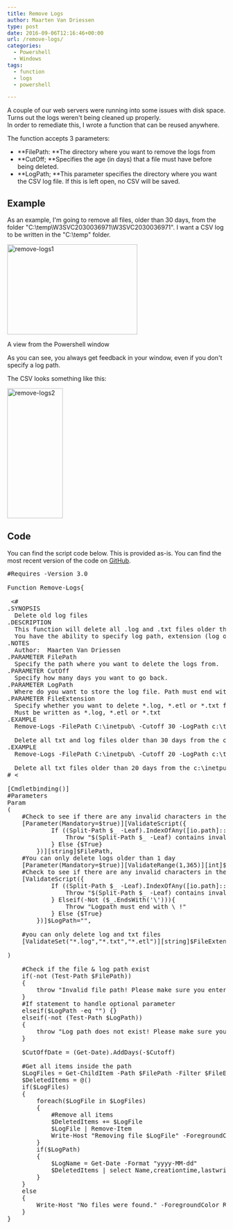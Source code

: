 ```yaml
---
title: Remove Logs
author: Maarten Van Driessen
type: post
date: 2016-09-06T12:16:46+00:00
url: /remove-logs/
categories:
  - Powershell
  - Windows
tags:
  - function
  - logs
  - powershell

---
```

A couple of our web servers were running into some issues with disk space. Turns out the logs weren't being cleaned up properly.  
In order to remediate this, I wrote a function that can be reused anywhere.

The function accepts 3 parameters:

  * **FilePath: **The directory where you want to remove the logs from
  * **CutOff; **Specifies the age (in days) that a file must have before being deleted.
  * **LogPath; **This parameter specifies the directory where you want the CSV log file. If this is left open, no CSV will be saved.

## Example

As an example, I'm going to remove all files, older than 30 days, from the folder "C:\temp\W3SVC2030036971\W3SVC2030036971\". I want a CSV log to be written in the "C:\temp" folder.

<div id="attachment_104" style="width: 310px" class="wp-caption aligncenter">
  <a href="https://i0.wp.com/www.brisk-it.net/wp-content/uploads/2016/09/remove-logs1.png"><img aria-describedby="caption-attachment-104" loading="lazy" class="wp-image-104 size-medium" src="https://i0.wp.com/www.brisk-it.net/wp-content/uploads/2016/09/remove-logs1-300x208.png?resize=300%2C208" alt="remove-logs1" width="300" height="208" srcset="https://i0.wp.com/www.brisk-it.net/wp-content/uploads/2016/09/remove-logs1.png?resize=300%2C208&ssl=1 300w, https://i0.wp.com/www.brisk-it.net/wp-content/uploads/2016/09/remove-logs1.png?w=729&ssl=1 729w" sizes="(max-width: 300px) 100vw, 300px" data-recalc-dims="1" /></a>
  
  <p id="caption-attachment-104" class="wp-caption-text">
    A view from the Powershell window
  </p>
</div>

As you can see, you always get feedback in your window, even if you don't specify a log path.

The CSV looks something like this:

[<img loading="lazy" class="aligncenter size-medium wp-image-105" src="https://i0.wp.com/www.brisk-it.net/wp-content/uploads/2016/09/remove-logs2-128x300.png?resize=128%2C300" alt="remove-logs2" width="128" height="300" srcset="https://i0.wp.com/www.brisk-it.net/wp-content/uploads/2016/09/remove-logs2.png?resize=128%2C300&ssl=1 128w, https://i0.wp.com/www.brisk-it.net/wp-content/uploads/2016/09/remove-logs2.png?w=311&ssl=1 311w" sizes="(max-width: 128px) 100vw, 128px" data-recalc-dims="1" />][1]

## Code

You can find the script code below. This is provided as-is. You can find the most recent version of the code on [GitHub][2].

<pre class="lang:ps decode:true">#Requires -Version 3.0

Function Remove-Logs{ 

 <#
.SYNOPSIS
  Delete old log files
.DESCRIPTION
  This function will delete all .log and .txt files older than a certain number of days.
  You have the ability to specify log path, extension (log or txt) and path.
.NOTES
  Author:  Maarten Van Driessen
.PARAMETER FilePath
  Specify the path where you want to delete the logs from.
.PARAMETER CutOff
  Specify how many days you want to go back.
.PARAMETER LogPath
  Where do you want to store the log file. Path must end with a \
.PARAMETER FileExtension
  Specify whether you want to delete *.log, *.etl or *.txt files. If left blank, the function will delete both.
  Must be written as *.log, *.etl or *.txt
.EXAMPLE
  Remove-Logs -FilePath C:\inetpub\ -Cutoff 30 -LogPath c:\temp\
  
  Delete all txt and log files older than 30 days from the c:\inetpub folder and write the log to c:\reports
.EXAMPLE
  Remove-Logs -FilePath C:\inetpub\ -Cutoff 20 -LogPath c:\temp\ -Filter *.txt
  
  Delete all txt files older than 20 days from the c:\inetpub folder and write the log to c:\reports
# <

[Cmdletbinding()]
#Parameters
Param
(
    #Check to see if there are any invalid characters in the path
    [Parameter(Mandatory=$true)][ValidateScript({
            If ((Split-Path $_ -Leaf).IndexOfAny([io.path]::GetInvalidFileNameChars()) -ge 0) {
                Throw "$(Split-Path $_ -Leaf) contains invalid characters!"
            } Else {$True}
        })][string]$FilePath,
    #You can only delete logs older than 1 day
    [Parameter(Mandatory=$true)][ValidateRange(1,365)][int]$Cutoff,
    #Check to see if there are any invalid characters in the path
    [ValidateScript({
            If ((Split-Path $_ -Leaf).IndexOfAny([io.path]::GetInvalidFileNameChars()) -ge 0) {
                Throw "$(Split-Path $_ -Leaf) contains invalid characters!"
            } Elseif(-Not ($_.EndsWith('\'))){
                Throw "Logpath must end with \ !"
            } Else {$True}
        })]$LogPath="",  
    
    #you can only delete log and txt files
    [ValidateSet("*.log","*.txt","*.etl")][string]$FileExtension ="*.*"
    
)

    #Check if the file & log path exist
    if(-not (Test-Path $FilePath))
    {
        throw "Invalid file path! Please make sure you enter a valid path."
    }
    #If statement to handle optional parameter
    elseif($LogPath -eq "") {}
    elseif(-not (Test-Path $LogPath))
    {
        throw "Log path does not exist! Please make sure you enter a valid path."
    }

    $CutOffDate = (Get-Date).AddDays(-$Cutoff)

    #Get all items inside the path
    $LogFiles = Get-ChildItem -Path $FilePath -Filter $FileExtension | Where-Object{$_.LastWriteTime -lt $CutOffDate}
    $DeletedItems = @()
    if($LogFiles)
    {
        foreach($LogFile in $LogFiles)
        {
            #Remove all items
            $DeletedItems += $LogFile
            $LogFile | Remove-Item
            Write-Host "Removing file $LogFile" -ForegroundColor Green
        }
        if($LogPath)
        {
            $LogName = Get-Date -Format "yyyy-MM-dd"          
            $DeletedItems | select Name,creationtime,lastwritetime | Export-Csv -path "$LogPath\DeletedLogs - $LogName.csv" -Delimiter ";" -NoTypeInformation -Append
        }
    }
    else 
    {
        Write-Host "No files were found." -ForegroundColor Red
    }
}</pre>

 [1]: https://i0.wp.com/www.brisk-it.net/wp-content/uploads/2016/09/remove-logs2.png
 [2]: https://github.com/mvandriessen/Remove-Logs